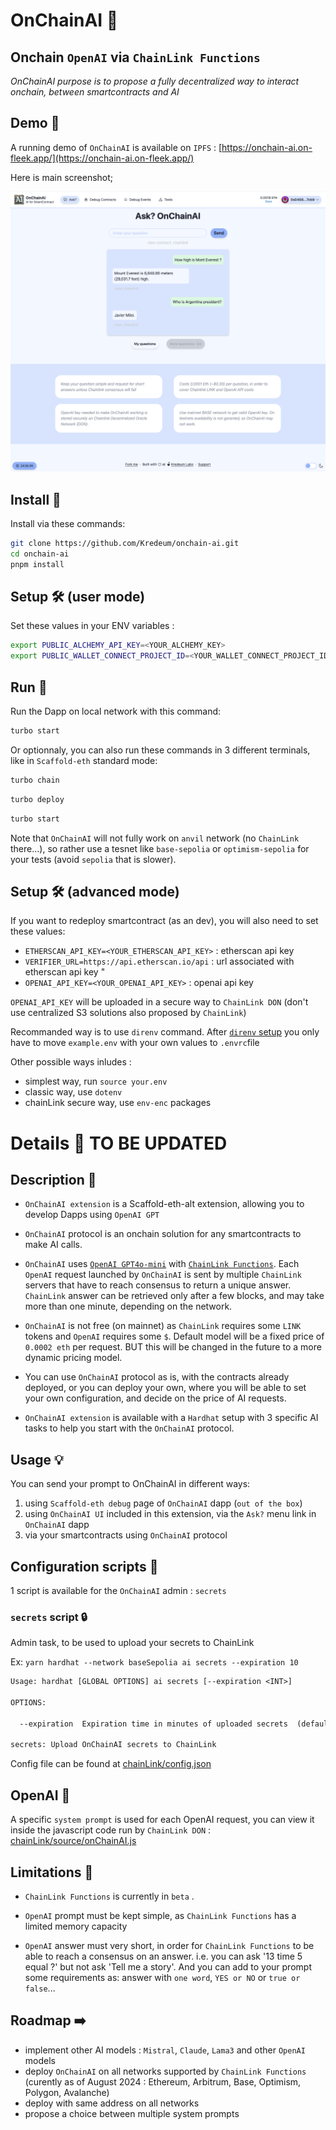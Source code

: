 # OnChainAI 🤖

## Onchain `OpenAI` via `ChainLink Functions`
*OnChainAI purpose is to propose a fully decentralized way to interact onchain, between smartcontracts and AI*


## Demo 👀

A running demo of `OnChainAI` is available on `IPFS` : [https://onchain-ai.on-fleek.app/](https://onchain-ai.on-fleek.app/)

Here is main screenshot;

![OnChainAI](OnChainAI.png)



## Install 🚀

Install via these commands:

```sh
git clone https://github.com/Kredeum/onchain-ai.git
cd onchain-ai
pnpm install
```

## Setup 🛠️ (user mode)

Set these values in your ENV variables :
```sh
export PUBLIC_ALCHEMY_API_KEY=<YOUR_ALCHEMY_KEY>
export PUBLIC_WALLET_CONNECT_PROJECT_ID=<YOUR_WALLET_CONNECT_PROJECT_ID>
```

## Run 🏃

Run the Dapp on local network with this command:
```sh
turbo start
```

Or optionnaly, you can also run these commands in 3 different terminals, like in `Scaffold-eth` standard mode:
```sh
turbo chain
```

```sh
turbo deploy
```

```sh
turbo start
```

Note that `OnChainAI` will not fully work on `anvil` network (no `ChainLink` there...), so rather use a tesnet like `base-sepolia` or `optimism-sepolia` for your tests (avoid `sepolia` that is slower).



## Setup 🛠️ (advanced mode)

If you want to redeploy smartcontract (as an dev), you will also need to set these values:
- `ETHERSCAN_API_KEY=<YOUR_ETHERSCAN_API_KEY>` : etherscan api key
- `VERIFIER_URL=https://api.etherscan.io/api` : url associated with etherscan api key "
- `OPENAI_API_KEY=<YOUR_OPENAI_API_KEY>` : openai api key

`OPENAI_API_KEY` will be uploaded in a secure way to `ChainLink DON`  (don't use centralized S3 solutions also proposed by `ChainLink`)

Recommanded way is to use `direnv` command.
After [`direnv` setup](https://direnv.net/) you only have to move `example.env` with your own values to `.envrc`file

Other possible ways inludes :
- simplest way, run `source your.env`
- classic way, use `dotenv`
- chainLink secure way, use `env-enc` packages


# Details 📝 TO BE UPDATED

## Description 📗
- `OnChainAI extension` is a Scaffold-eth-alt extension, allowing you to develop Dapps using `OpenAI GPT`
- `OnChainAI` protocol is an onchain solution for any smartcontracts to make AI calls.

- `OnChainAI` uses [`OpenAI GPT4o-mini`](https://openai.com/api/) with [`ChainLink Functions`](https://functions.chain.link/).
Each `OpenAI` request launched by `OnChainAI` is sent by multiple `ChainLink` servers that have to reach consensus to return a unique answer. `ChainLink` answer can be retrieved only after a few blocks, and may take more than one minute, depending on the network.

- `OnChainAI` is not free (on mainnet) as `ChainLink` requires some `LINK` tokens and `OpenAI` requires some `$`.
Default model will be a fixed price of `0.0002 eth` per request.
BUT this will be changed in the future to a more dynamic pricing model.

- You can use `OnChainAI` protocol as is, with the contracts already deployed, or you can deploy your own, where you will be able to set your own configuration, and decide on the price of AI requests.

- `OnChainAI extension` is available with a `Hardhat` setup with 3 specific AI tasks to help you start with the `OnChainAI` protocol.

## Usage 💡

You can send your prompt to OnChainAI in different ways:
1. using `Scaffold-eth debug` page of `OnChainAI` dapp (`out of the box`)
2. using `OnChainAI UI` included in this extension, via the `Ask?` menu link in `OnChainAI` dapp
3. via your smartcontracts using `OnChainAI` protocol


## Configuration scripts 🚀

1 script is available  for the `OnChainAI` admin : `secrets`

### `secrets` script 🔒
Admin task, to be used to upload your secrets to ChainLink

Ex: `yarn hardhat --network baseSepolia ai secrets --expiration 10`

```txt
Usage: hardhat [GLOBAL OPTIONS] ai secrets [--expiration <INT>]

OPTIONS:

  --expiration	Expiration time in minutes of uploaded secrets  (default: 60)

secrets: Upload OnChainAI secrets to ChainLink
```


Config file can be found at [chainLink/config.json](chainLink/config.json)


## OpenAI 🧠

A specific `system prompt` is used for each OpenAI request, you can view it inside the javascript code run by `ChainLink DON` : [chainLink/source/onChainAI.js](chainLink/source/onChainAI.js)


## Limitations 🚧

- `ChainLink Functions` is currently in `beta` .

- `OpenAI` prompt must be kept simple, as `ChainLink Functions` has a limited memory capacity

- `OpenAI` answer must very short, in order for `ChainLink Functions` to be able to reach a consensus on an answer.
i.e. you can ask '13 time 5 equal ?' but not ask 'Tell me a story'.
And you can add to your prompt some requirements as: answer with  `one word`, `YES or NO` or `true or false`...


## Roadmap  ➡️
- implement other AI models : `Mistral`, `Claude`, `Lama3` and other `OpenAI` models
- deploy `OnChainAI` on all networks supported by `ChainLink Functions` (curently as of August 2024 : Ethereum, Arbitrum, Base, Optimism, Polygon, Avalanche)
- deploy with same address on all networks
- propose a choice between multiple system prompts
